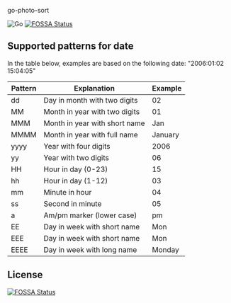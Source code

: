 go-photo-sort

![Go](https://github.com/sebfoucault/go-photo-sort/workflows/Go/badge.svg)
[![FOSSA Status](https://app.fossa.com/api/projects/git%2Bgithub.com%2Fsebfoucault%2Fgo-photo-sort.svg?type=shield)](https://app.fossa.com/projects/git%2Bgithub.com%2Fsebfoucault%2Fgo-photo-sort?ref=badge_shield)

## Supported patterns for date

In the table below, examples are based on the following date: "2006:01:02 15:04:05"

| Pattern | Explanation                   | Example |
| ------- | ----------------------------- | ------- |
| dd      | Day in month with two digits  | 02      |
| MM      | Month in year with two digits | 01      |
| MMM     | Month in year with short name | Jan     |
| MMMM    | Month in year with full  name | January |
| yyyy    | Year with four digits         | 2006    |
| yy      | Year with two digits          | 06      |
| HH      | Hour in day (0-23)            | 15      |
| hh      | Hour in day (1-12)            | 03      |
| mm      | Minute in hour                | 04      |
| ss      | Second in minute              | 05      |
| a       | Am/pm marker (lower case)     | pm      |
| EE      | Day in week with short name   | Mon     |
| EEE     | Day in week with short name   | Mon     |
| EEEE    | Day in week with long name    | Monday  |


## License
[![FOSSA Status](https://app.fossa.com/api/projects/git%2Bgithub.com%2Fsebfoucault%2Fgo-photo-sort.svg?type=large)](https://app.fossa.com/projects/git%2Bgithub.com%2Fsebfoucault%2Fgo-photo-sort?ref=badge_large)